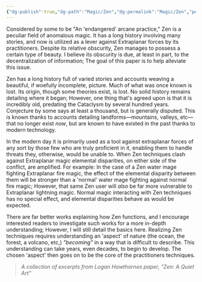 ```yaml
---
{"dg-publish":true,"dg-path":"Magic/Zen","dg-permalink":"Magic/Zen","permalink":"/Magic/Zen/","title":"Zen, A Quiet Art"}
---
```


Considered by some to be "An 'endangered' arcane practice," Zen is a peculiar field of anomalous magic. It has a long history involving many stories, and now is utilized as a lever against Extraplanar forces by its practitioners. 
Despite its relative obscurity, Zen manages to possess a certain type of beauty.
I believe its obscurity is due, at least in part, to the decentralization of information; 
The goal of this paper is to help alleviate this issue.

Zen has a long history full of varied stories and accounts weaving a beautiful, if woefully incomplete, picture. Much of what was once known is lost. 
Its origin, though some theories exist, is lost. No solid history remains detailing where it began; However, one thing that's agreed upon is that it is incredibly old, predating the Cataclysm by several hundred years. Conjecture by some says at least a thousand, but is generally disputed. 
This is known thanks to accounts detailing landforms—mountains, valleys, etc—that no longer exist *now*, but are known to have existed in the past thanks to modern technology. 

In the modern day it is primarily used as a tool against extraplanar forces of any sort by those few who are truly proficient in it, enabling them to handle threats they, otherwise, would be unable to. When Zen techniques clash against Extraplanar magic elemental disparities, on either side of the conflict, are amplified. For example: 
In the case of a Zen water mage fighting Extraplanar fire magic, the effect of the elemental disparity between them will be stronger than a 'normal' water mage fighting against normal fire magic;
However, that same Zen user will *also* be far more vulnerable to Extraplanar lightning magic. Normal magic interacting with Zen techniques has no special effect, and elemental disparities behave as would be expected.

There are far better works explaining how Zen functions, and I encourage interested readers to investigate such works for a more in-depth understanding; However, I will still detail the basics here.
Realizing Zen techniques requires understanding an 'aspect' of nature (the ocean, the forest, a volcano, etc,) *"becoming"* in a way that is difficult to describe. This understanding can take years, even decades, to begin to develop. The chosen 'aspect' then goes on to be the core of the practitioners techniques.


> *A collection of excerpts from Logan Hawthornes paper, "Zen: A Quiet Art"*

